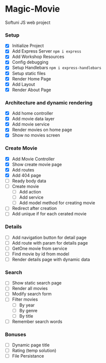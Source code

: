 # Magic-Movie
Softuni JS web project

### Setup
 - [x] Initialize Project
 - [x] Add Express Server `npm i express`
 - [x] Add Workshop Resources
 - [x] Config debugging
 - [x] Setup Handlebars `npm i express-handlebars`
 - [x] Setup static files
 - [x] Render Home Page
 - [x] Add Layout
 - [x] Render About Page
### Architecture and dynamic rendering
 - [x] Add home controller
 - [x] Add movie data layer
 - [x] Add movie service
 - [x] Render movies on home page
 - [x] Show no movies screen
### Create Movie
 - [x] Add Movie Controller
 - [x] Show create movie page
 - [x] Add routes
 - [x] Add 404 page
 - [ ] Ready body data
 - [ ] Create movie
   - [ ] Add action
   - [ ] Add service
   - [ ] Add model method for creating movie
 - [ ] Redirect after creation
 - [ ] Add unique if for each cerated movie
### Details
 - [ ] Add navigation button for detail page
 - [ ] Add route with param for details page 
 - [ ] GetOne movie from service
 - [ ] Find movie by id from model
 - [ ] Render details page with dynamic data
### Search
 - [ ] Show static search page
 - [ ] Render all movies
 - [ ] Modify search form
 - [ ] Filter movies
   - [ ] By year
   - [ ] By genre
   - [ ] By title 
 - [ ] Remember search words
### Bonuses
 - [ ] Dynamic page title
 - [ ] Rating (temp solution)
 - [ ] File Persistance
